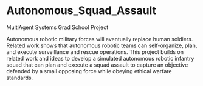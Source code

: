 # Autonomous_Squad_Assault
MultiAgent Systems Grad School Project

Autonomous robotic military forces will eventually replace human soldiers. Related work shows
that autonomous robotic teams can self-organize, plan, and execute surveillance and rescue
operations. This project builds on related work and ideas to develop a simulated autonomous
robotic infantry squad that can plan and execute a squad assault to capture an objective
defended by a small opposing force while obeying ethical warfare standards.

